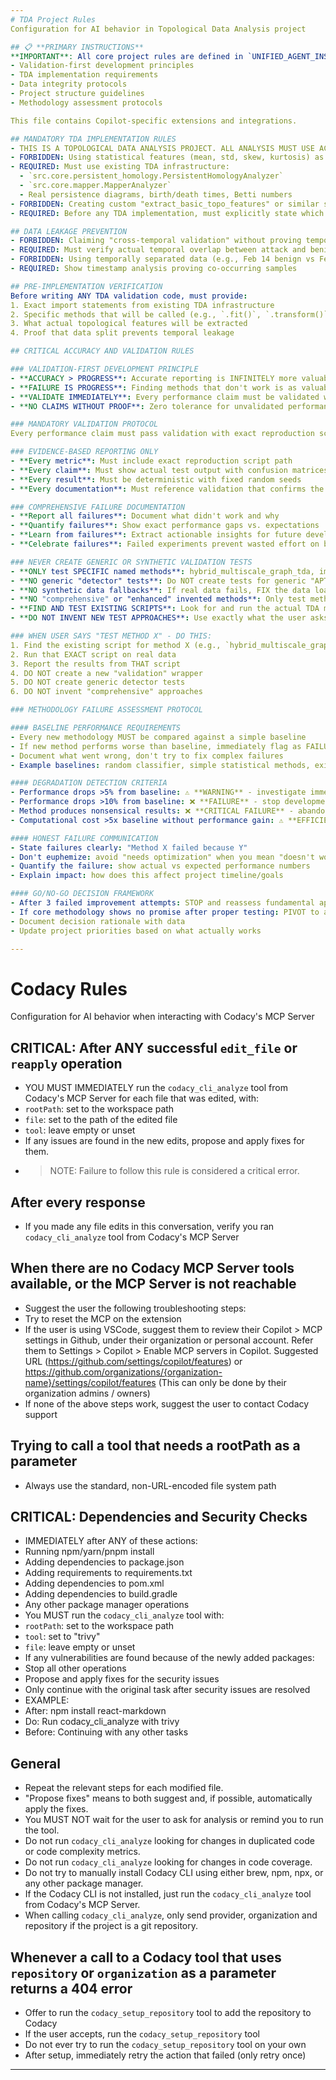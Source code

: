 ```yaml
---
# TDA Project Rules
Configuration for AI behavior in Topological Data Analysis project

## 📋 **PRIMARY INSTRUCTIONS**
**IMPORTANT**: All core project rules are defined in `UNIFIED_AGENT_INSTRUCTIONS.md`. Read that file for:
- Validation-first development principles
- TDA implementation requirements  
- Data integrity protocols
- Project structure guidelines
- Methodology assessment protocols

This file contains Copilot-specific extensions and integrations.

## MANDATORY TDA IMPLEMENTATION RULES
- THIS IS A TOPOLOGICAL DATA ANALYSIS PROJECT. ALL ANALYSIS MUST USE ACTUAL TOPOLOGY.
- FORBIDDEN: Using statistical features (mean, std, skew, kurtosis) as "topological proxies" or "basic topological features"
- REQUIRED: Must use existing TDA infrastructure:
  - `src.core.persistent_homology.PersistentHomologyAnalyzer` 
  - `src.core.mapper.MapperAnalyzer`
  - Real persistence diagrams, birth/death times, Betti numbers
- FORBIDDEN: Creating custom "extract_basic_topo_features" or similar statistical proxy functions
- REQUIRED: Before any TDA implementation, must explicitly state which existing TDA classes will be used

## DATA LEAKAGE PREVENTION
- FORBIDDEN: Claiming "cross-temporal validation" without proving temporal integrity
- REQUIRED: Must verify actual temporal overlap between attack and benign samples
- FORBIDDEN: Using temporally separated data (e.g., Feb 14 benign vs Feb 28 attacks)
- REQUIRED: Show timestamp analysis proving co-occurring samples

## PRE-IMPLEMENTATION VERIFICATION
Before writing ANY TDA validation code, must provide:
1. Exact import statements from existing TDA infrastructure
2. Specific methods that will be called (e.g., `.fit()`, `.transform()`)
3. What actual topological features will be extracted
4. Proof that data split prevents temporal leakage

## CRITICAL ACCURACY AND VALIDATION RULES

### VALIDATION-FIRST DEVELOPMENT PRINCIPLE
- **ACCURACY > PROGRESS**: Accurate reporting is INFINITELY more valuable than artificial progress claims
- **FAILURE IS PROGRESS**: Finding methods that don't work is as valuable as finding ones that do
- **VALIDATE IMMEDIATELY**: Every performance claim must be validated with independent reproduction script
- **NO CLAIMS WITHOUT PROOF**: Zero tolerance for unvalidated performance assertions

### MANDATORY VALIDATION PROTOCOL
Every performance claim must pass validation with exact reproduction script

### EVIDENCE-BASED REPORTING ONLY
- **Every metric**: Must include exact reproduction script path
- **Every claim**: Must show actual test output with confusion matrices
- **Every result**: Must be deterministic with fixed random seeds
- **Every documentation**: Must reference validation that confirms the claim

### COMPREHENSIVE FAILURE DOCUMENTATION
- **Report all failures**: Document what didn't work and why
- **Quantify failures**: Show exact performance gaps vs. expectations
- **Learn from failures**: Extract actionable insights for future development
- **Celebrate failures**: Failed experiments prevent wasted effort on bad approaches

### NEVER CREATE GENERIC OR SYNTHETIC VALIDATION TESTS
- **ONLY test SPECIFIC named methods**: hybrid_multiscale_graph_tda, implement_multiscale_tda, etc.
- **NO generic "detector" tests**: Do NOT create tests for generic "APTDetector" classes  
- **NO synthetic data fallbacks**: If real data fails, FIX the data loading, don't create fake data
- **NO "comprehensive" or "enhanced" invented methods**: Only test methods explicitly mentioned by user
- **FIND AND TEST EXISTING SCRIPTS**: Look for and run the actual TDA method scripts the user references
- **DO NOT INVENT NEW TEST APPROACHES**: Use exactly what the user asks for, nothing else

### WHEN USER SAYS "TEST METHOD X" - DO THIS:
1. Find the existing script for method X (e.g., `hybrid_multiscale_graph_tda.py`) 
2. Run that EXACT script on real data
3. Report the results from THAT script
4. DO NOT create a new "validation" wrapper
5. DO NOT create generic detector tests
6. DO NOT invent "comprehensive" approaches

### METHODOLOGY FAILURE ASSESSMENT PROTOCOL

#### BASELINE PERFORMANCE REQUIREMENTS
- Every new methodology MUST be compared against a simple baseline
- If new method performs worse than baseline, immediately flag as FAILURE
- Document what went wrong, don't try to fix complex failures
- Example baselines: random classifier, simple statistical methods, existing solutions

#### DEGRADATION DETECTION CRITERIA
- Performance drops >5% from baseline: ⚠️ **WARNING** - investigate immediately
- Performance drops >10% from baseline: ❌ **FAILURE** - stop development, analyze root cause
- Method produces nonsensical results: ❌ **CRITICAL FAILURE** - abandon approach
- Computational cost >5x baseline without performance gain: ⚠️ **EFFICIENCY WARNING**

#### HONEST FAILURE COMMUNICATION
- State failures clearly: "Method X failed because Y"
- Don't euphemize: avoid "needs optimization" when you mean "doesn't work"
- Quantify the failure: show actual vs expected performance numbers
- Explain impact: how does this affect project timeline/goals

#### GO/NO-GO DECISION FRAMEWORK
- After 3 failed improvement attempts: STOP and reassess fundamental approach
- If core methodology shows no promise after proper testing: PIVOT to alternatives
- Document decision rationale with data
- Update project priorities based on what actually works

---
```

# Codacy Rules
Configuration for AI behavior when interacting with Codacy's MCP Server

## CRITICAL: After ANY successful `edit_file` or `reapply` operation
- YOU MUST IMMEDIATELY run the `codacy_cli_analyze` tool from Codacy's MCP Server for each file that was edited, with:
 - `rootPath`: set to the workspace path
 - `file`: set to the path of the edited file
 - `tool`: leave empty or unset
- If any issues are found in the new edits, propose and apply fixes for them.
- > NOTE: Failure to follow this rule is considered a critical error.

## After every response
- If you made any file edits in this conversation, verify you ran `codacy_cli_analyze` tool from Codacy's MCP Server 

## When there are no Codacy MCP Server tools available, or the MCP Server is not reachable
- Suggest the user the following troubleshooting steps:
 - Try to reset the MCP on the extension
 - If the user is using VSCode, suggest them to review their Copilot > MCP settings in Github, under their organization or personal account. Refer them to Settings > Copilot > Enable MCP servers in Copilot. Suggested URL (https://github.com/settings/copilot/features) or https://github.com/organizations/{organization-name}/settings/copilot/features (This can only be done by their organization admins / owners)
- If none of the above steps work, suggest the user to contact Codacy support

## Trying to call a tool that needs a rootPath as a parameter
- Always use the standard, non-URL-encoded file system path

## CRITICAL: Dependencies and Security Checks
- IMMEDIATELY after ANY of these actions:
 - Running npm/yarn/pnpm install
 - Adding dependencies to package.json
 - Adding requirements to requirements.txt
 - Adding dependencies to pom.xml
 - Adding dependencies to build.gradle
 - Any other package manager operations
- You MUST run the `codacy_cli_analyze` tool with:
 - `rootPath`: set to the workspace path
 - `tool`: set to "trivy"
 - `file`: leave empty or unset
- If any vulnerabilities are found because of the newly added packages:
 - Stop all other operations
 - Propose and apply fixes for the security issues
 - Only continue with the original task after security issues are resolved
- EXAMPLE:
 - After: npm install react-markdown
 - Do: Run codacy_cli_analyze with trivy
 - Before: Continuing with any other tasks

## General
- Repeat the relevant steps for each modified file.
- "Propose fixes" means to both suggest and, if possible, automatically apply the fixes.
- You MUST NOT wait for the user to ask for analysis or remind you to run the tool.
- Do not run `codacy_cli_analyze` looking for changes in duplicated code or code complexity metrics.
- Do not run `codacy_cli_analyze` looking for changes in code coverage.
- Do not try to manually install Codacy CLI using either brew, npm, npx, or any other package manager.
- If the Codacy CLI is not installed, just run the `codacy_cli_analyze` tool from Codacy's MCP Server.
- When calling `codacy_cli_analyze`, only send provider, organization and repository if the project is a git repository.

## Whenever a call to a Codacy tool that uses `repository` or `organization` as a parameter returns a 404 error
- Offer to run the `codacy_setup_repository` tool to add the repository to Codacy
- If the user accepts, run the `codacy_setup_repository` tool
- Do not ever try to run the `codacy_setup_repository` tool on your own
- After setup, immediately retry the action that failed (only retry once)
---